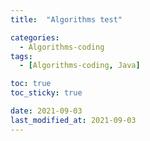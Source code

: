 ```yaml
---
title:  "Algorithms test" 

categories:
  - Algorithms-coding
tags:
  - [Algorithms-coding, Java]

toc: true
toc_sticky: true

date: 2021-09-03
last_modified_at: 2021-09-03
---
```

